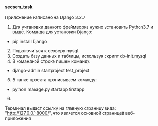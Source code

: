 #### secsem_task

Приложение написано на Django 3.2.7
1) Для учтановки данного фреймворка нужно установить Python3.7 и выше. Команда для установки Django:
- pip install Django
2) Подключиться к серверу mysql. 
3) Создать базу данных и таблицы, используя скрипт db-init.mysql
4) В командной строке пишем команду:
- django-admin startproject test_project
5) В папке проекта прописываем команду:
- python manage.py startapp firstapp
6) 

Терминал выдаст ссылку на главную страницу вида: "http://127.0.0.1:8000/", что является основной страницей веб-приложения
